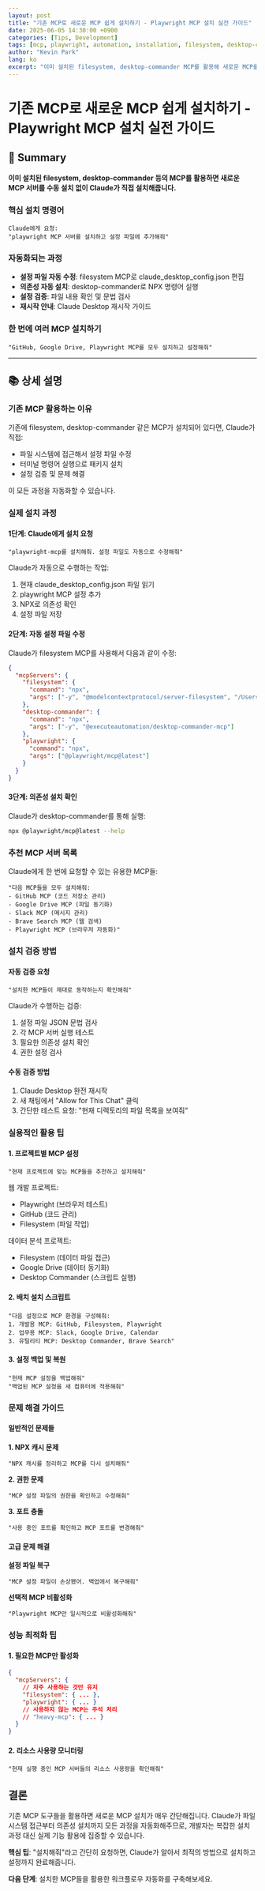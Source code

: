 ```yaml
---
layout: post
title: "기존 MCP로 새로운 MCP 쉽게 설치하기 - Playwright MCP 설치 실전 가이드"
date: 2025-06-05 14:30:00 +0900
categories: [Tips, Development]
tags: [mcp, playwright, automation, installation, filesystem, desktop-commander, beginner]
author: "Kevin Park"
lang: ko
excerpt: "이미 설치된 filesystem, desktop-commander MCP를 활용해 새로운 MCP를 Claude가 직접 자동 설치하는 실전 방법을 알아보세요."
---
```


# 기존 MCP로 새로운 MCP 쉽게 설치하기 - Playwright MCP 설치 실전 가이드

## 🎯 Summary

**이미 설치된 filesystem, desktop-commander 등의 MCP를 활용하면 새로운 MCP 서버를 수동 설치 없이 Claude가 직접 설치해줍니다.**

### 핵심 설치 명령어

```
Claude에게 요청:
"playwright MCP 서버를 설치하고 설정 파일에 추가해줘"
```

### 자동화되는 과정
- **설정 파일 자동 수정**: filesystem MCP로 claude_desktop_config.json 편집
- **의존성 자동 설치**: desktop-commander로 NPX 명령어 실행
- **설정 검증**: 파일 내용 확인 및 문법 검사
- **재시작 안내**: Claude Desktop 재시작 가이드

### 한 번에 여러 MCP 설치하기
```
"GitHub, Google Drive, Playwright MCP를 모두 설치하고 설정해줘"
```

---

## 📚 상세 설명

### 기존 MCP 활용하는 이유

기존에 filesystem, desktop-commander 같은 MCP가 설치되어 있다면, Claude가 직접:
- 파일 시스템에 접근해서 설정 파일 수정
- 터미널 명령어 실행으로 패키지 설치
- 설정 검증 및 문제 해결

이 모든 과정을 자동화할 수 있습니다.

### 실제 설치 과정

#### 1단계: Claude에게 설치 요청

```
"playwright-mcp를 설치해줘. 설정 파일도 자동으로 수정해줘"
```

Claude가 자동으로 수행하는 작업:
1. 현재 claude_desktop_config.json 파일 읽기
2. playwright MCP 설정 추가
3. NPX로 의존성 확인
4. 설정 파일 저장

#### 2단계: 자동 설정 파일 수정

Claude가 filesystem MCP를 사용해서 다음과 같이 수정:

```json
{
  "mcpServers": {
    "filesystem": {
      "command": "npx",
      "args": ["-y", "@modelcontextprotocol/server-filesystem", "/Users/username/Documents"]
    },
    "desktop-commander": {
      "command": "npx", 
      "args": ["-y", "@executeautomation/desktop-commander-mcp"]
    },
    "playwright": {
      "command": "npx",
      "args": ["@playwright/mcp@latest"]
    }
  }
}
```

#### 3단계: 의존성 설치 확인

Claude가 desktop-commander를 통해 실행:
```bash
npx @playwright/mcp@latest --help
```

### 추천 MCP 서버 목록

Claude에게 한 번에 요청할 수 있는 유용한 MCP들:

```
"다음 MCP들을 모두 설치해줘:
- GitHub MCP (코드 저장소 관리)
- Google Drive MCP (파일 동기화)
- Slack MCP (메시지 관리)
- Brave Search MCP (웹 검색)
- Playwright MCP (브라우저 자동화)"
```

### 설치 검증 방법

#### 자동 검증 요청
```
"설치한 MCP들이 제대로 동작하는지 확인해줘"
```

Claude가 수행하는 검증:
1. 설정 파일 JSON 문법 검사
2. 각 MCP 서버 실행 테스트
3. 필요한 의존성 설치 확인
4. 권한 설정 검사

#### 수동 검증 방법
1. Claude Desktop 완전 재시작
2. 새 채팅에서 "Allow for This Chat" 클릭
3. 간단한 테스트 요청: "현재 디렉토리의 파일 목록을 보여줘"

### 실용적인 활용 팁

#### 1. 프로젝트별 MCP 설정

```
"현재 프로젝트에 맞는 MCP들을 추천하고 설치해줘"
```

웹 개발 프로젝트:
- Playwright (브라우저 테스트)
- GitHub (코드 관리)
- Filesystem (파일 작업)

데이터 분석 프로젝트:
- Filesystem (데이터 파일 접근)
- Google Drive (데이터 동기화)
- Desktop Commander (스크립트 실행)

#### 2. 배치 설치 스크립트

```
"다음 설정으로 MCP 환경을 구성해줘:
1. 개발용 MCP: GitHub, Filesystem, Playwright
2. 업무용 MCP: Slack, Google Drive, Calendar
3. 유틸리티 MCP: Desktop Commander, Brave Search"
```

#### 3. 설정 백업 및 복원

```
"현재 MCP 설정을 백업해줘"
"백업된 MCP 설정을 새 컴퓨터에 적용해줘"
```

### 문제 해결 가이드

#### 일반적인 문제들

**1. NPX 캐시 문제**
```
"NPX 캐시를 정리하고 MCP를 다시 설치해줘"
```

**2. 권한 문제**
```
"MCP 설정 파일의 권한을 확인하고 수정해줘"
```

**3. 포트 충돌**
```
"사용 중인 포트를 확인하고 MCP 포트를 변경해줘"
```

#### 고급 문제 해결

**설정 파일 복구**
```
"MCP 설정 파일이 손상됐어. 백업에서 복구해줘"
```

**선택적 MCP 비활성화**
```
"Playwright MCP만 일시적으로 비활성화해줘"
```

### 성능 최적화 팁

#### 1. 필요한 MCP만 활성화
```json
{
  "mcpServers": {
    // 자주 사용하는 것만 유지
    "filesystem": { ... },
    "playwright": { ... }
    // 사용하지 않는 MCP는 주석 처리
    // "heavy-mcp": { ... }
  }
}
```

#### 2. 리소스 사용량 모니터링
```
"현재 실행 중인 MCP 서버들의 리소스 사용량을 확인해줘"
```

## 결론

기존 MCP 도구들을 활용하면 새로운 MCP 설치가 매우 간단해집니다. Claude가 파일 시스템 접근부터 의존성 설치까지 모든 과정을 자동화해주므로, 개발자는 복잡한 설치 과정 대신 실제 기능 활용에 집중할 수 있습니다.

**핵심 팁**: "설치해줘"라고 간단히 요청하면, Claude가 알아서 최적의 방법으로 설치하고 설정까지 완료해줍니다.

**다음 단계**: 설치한 MCP들을 활용한 워크플로우 자동화를 구축해보세요.
